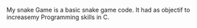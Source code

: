 My snake Game is a basic snake game code. 
It had as objectif to increasemy Programming skills in C.
